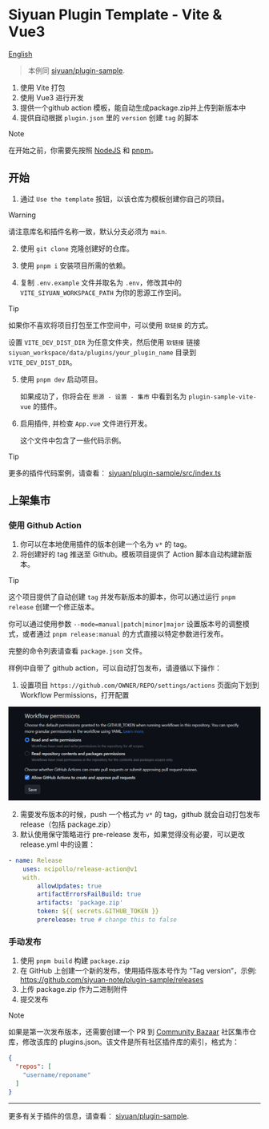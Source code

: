 # Siyuan Plugin Template - Vite & Vue3

[English](./README.md)

> 本例同 [siyuan/plugin-sample](https://github.com/siyuan-note/plugin-sample).

1. 使用 Vite 打包
2. 使用 Vue3 进行开发
3. 提供一个github action 模板，能自动生成package.zip并上传到新版本中
4. 提供自动根据 `plugin.json` 里的 `version` 创建 `tag` 的脚本

> [!NOTE]
>
> 在开始之前，你需要先按照 [NodeJS](https://nodejs.org/en/download) 和 [pnpm](https://pnpm.io/installation)。

## 开始

1. 通过 `Use the template` 按钮，以该仓库为模板创建你自己的项目。
> [!WARNING]
>
> 请注意库名和插件名称一致，默认分支必须为 `main`.


2. 使用 `git clone` 克隆创建好的仓库。
3. 使用 `pnpm i` 安装项目所需的依赖。

4. 复制 `.env.example` 文件并取名为 `.env`，修改其中的 `VITE_SIYUAN_WORKSPACE_PATH` 为你的思源工作空间。


> [!TIP]
>
> 如果你不喜欢将项目打包至工作空间中，可以使用 `软链接` 的方式。
>
> 设置 `VITE_DEV_DIST_DIR` 为任意文件夹，然后使用 `软链接` 链接 `siyuan_workspace/data/plugins/your_plugin_name` 目录到 `VITE_DEV_DIST_DIR`。


5. 使用 `pnpm dev` 启动项目。

   如果成功了，你将会在 `思源 - 设置 - 集市` 中看到名为 `plugin-sample-vite-vue` 的插件。
   
6. 启用插件, 并检查 `App.vue` 文件进行开发。

   这个文件中包含了一些代码示例。


> [!TIP]
>
> 更多的插件代码案例，请查看： [siyuan/plugin-sample/src/index.ts](https://github.com/siyuan-note/plugin-sample/blob/main/src/index.ts)



## 上架集市

### 使用 Github Action

1. 你可以在本地使用插件的版本创建一个名为 `v*` 的 tag。
2. 将创建好的 tag 推送至 Github。模板项目提供了 Action 脚本自动构建新版本。

> [!TIP]
>
> 这个项目提供了自动创建 `tag` 并发布新版本的脚本，你可以通过运行 `pnpm release` 创建一个修正版本。
>
> 你可以通过使用参数 `--mode=manual|patch|minor|major` 设置版本号的调整模式，或者通过 `pnpm release:manual` 的方式直接以特定参数进行发布。
>
> 完整的命令列表请查看 `package.json` 文件。


样例中自带了 github action，可以自动打包发布，请遵循以下操作：

1. 设置项目 `https://github.com/OWNER/REPO/settings/actions` 页面向下划到 Workflow Permissions，打开配置

![img](./asset/action.png)

2. 需要发布版本的时候，push 一个格式为 `v*` 的 tag，github 就会自动打包发布 release（包括 package.zip）
3. 默认使用保守策略进行 pre-release 发布，如果觉得没有必要，可以更改 release.yml 中的设置：

```yaml
- name: Release
    uses: ncipollo/release-action@v1
    with.
        allowUpdates: true
        artifactErrorsFailBuild: true
        artifacts: 'package.zip'
        token: ${{ secrets.GITHUB_TOKEN }}
        prerelease: true # change this to false
```

### 手动发布

1. 使用 `pnpm build` 构建 `package.zip`
2. 在 GitHub 上创建一个新的发布，使用插件版本号作为 “Tag version”，示例: https://github.com/siyuan-note/plugin-sample/releases
3. 上传 package.zip 作为二进制附件
4. 提交发布

> [!NOTE]
> 
> 如果是第一次发布版本，还需要创建一个 PR 到 [Community Bazaar](https://github.com/siyuan-note/bazaar)  社区集市仓库，修改该库的 plugins.json。该文件是所有社区插件库的索引，格式为：

```json
{
  "repos": [
    "username/reponame"
  ]
}
```

---

更多有关于插件的信息，请查看： [siyuan/plugin-sample](https://github.com/siyuan-note/plugin-sample).